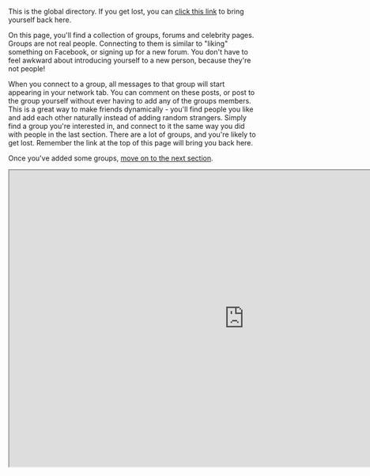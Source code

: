 This is the global directory.
If you get lost, you can <a href = "help/Quick-Start-groupsandpages">click this link</a> to bring yourself back here.

On this page, you'll find a collection of groups, forums and celebrity pages.
Groups are not real people.
Connecting to them is similar to "liking" something on Facebook, or signing up for a new forum.
You don't have to feel awkward about introducing yourself to a new person, because they're not people!

When you connect to a group, all messages to that group will start appearing in your network tab.
You can comment on these posts, or post to the group yourself without ever having to add any of the groups members.
This is a great way to make friends dynamically - you'll find people you like and add each other naturally instead of adding random strangers.
Simply find a group you're interested in, and connect to it the same way you did with people in the last section.
There are a lot of groups, and you're likely to get lost.
Remember the link at the top of this page will bring you back here.

Once you've added some groups, <a href="help/Quick-Start-andfinally">move on to the next section</a>.

<iframe src="https://dir.friendica.social/forum" width="950" height="600"></iframe>


